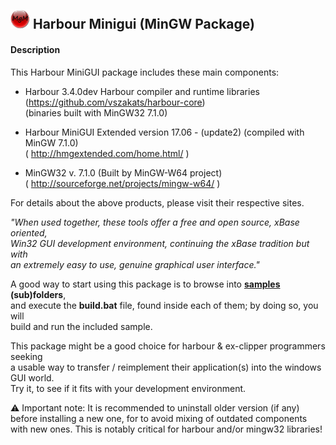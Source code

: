 ![](https://github.com/Petewg/MgM/blob/master/minigui/resources/mgm32.png)   Harbour Minigui (MinGW Package)
-------------------------------

#### Description   

This Harbour MiniGUI package includes these main components:   
   
   - Harbour 3.4.0dev Harbour compiler and runtime libraries   
       (https://github.com/vszakats/harbour-core)   
       (binaries built with MinGW32 7.1.0) 
       
   - Harbour MiniGUI Extended version 17.06 - (update2) (compiled with MinGW 7.1.0)   
     ( http://hmgextended.com/home.html/ )
   
   - MinGW32 v. 7.1.0 (Built by MinGW-W64 project)   
     ( http://sourceforge.net/projects/mingw-w64/ )

For details about the above products, please visit their respective sites.   
   
*"When used together, these tools offer a free and open source, xBase oriented,    
Win32 GUI development environment, continuing the xBase tradition but with   
an extremely easy to use, genuine graphical user interface."*   

A good way to start using this package is to browse into **[samples](https://github.com/Petewg/MgM/tree/master/minigui/samples) (sub)folders**,   
and execute the **build.bat** file, found inside each of them; by doing so, you will   
build and run the included sample.  

This package might be a good choice for harbour & ex-clipper programmers seeking   
a usable way to transfer / reimplement their application(s) into the windows GUI world.   
Try it, to see if it fits with your development environment.   

:warning: Important note: It is recommended to uninstall older version (if any)  
before installing a new one, for to avoid mixing of outdated components   
with new ones. This is notably critical for harbour and/or mingw32 libraries!
